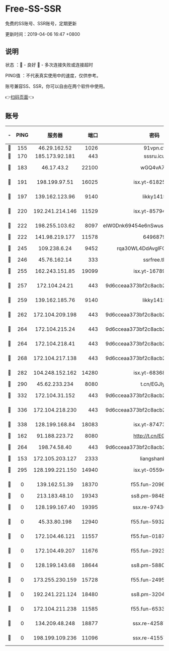 # Free-SS-SSR

免费的SS账号、SSR账号，定期更新

更新时间：2019-04-06 16:47 +0800

## 说明

状态     ：🙂 - 良好 🙁 - 多次连接失败或连接超时

PING值   ：不代表真实使用中的速度，仅供参考。

账号兼容SS、SSR，你可以自由在两个软件中使用。

👉[扫码页面](https://liesauer.github.io/Free-SS-SSR/)👈

## 账号

|-|PING|服务器|端口|密码|加密方式|区域|
|:----:|:----:|:-----:|-----:|:----:|:----:|:----:|
|🙂|155|46.29.162.52|1026|91vpn.cf|rc4-md5|RU|
|🙂|170|185.173.92.181|443|sssru.icu|rc4-md5|RU|
|🙂|183|46.17.43.2|22100|wGQ4vA7D|aes-256-gcm|RU|
|🙂|191|198.199.97.51|16025|isx.yt-61825753|aes-256-cfb|US|
|🙂|197|139.162.123.96|9140|likky1415|aes-256-cfb|JP|
|🙂|220|192.241.214.146|11529|isx.yt-85794226|aes-256-cfb|US|
|🙂|222|198.255.103.62|8097|eIW0Dnk69454e6nSwuspv9DmS201tQ0D|aes-256-cfb|US|
|🙂|222|141.98.219.177|11578|6496879|chacha20|US|
|🙂|245|109.238.6.24|9452|rqa30WL4DdAvgIFG6Fs3znzTa|aes-256-cfb|FR|
|🙂|246|45.76.162.14|333|ssrfree.tk|rc4|SG|
|🙂|255|162.243.151.85|19099|isx.yt-16789581|aes-256-cfb|US|
|🙂|257|172.104.24.21|443|9d6cceaa373bf2c8acb22e60b6a58be6|aes-256-cfb|US|
|🙂|259|139.162.185.76|9140|likky1415|aes-256-cfb|DE|
|🙂|262|172.104.209.198|443|9d6cceaa373bf2c8acb22e60b6a58be6|aes-256-cfb|US|
|🙂|264|172.104.215.24|443|9d6cceaa373bf2c8acb22e60b6a58be6|aes-256-cfb|US|
|🙂|264|172.104.218.41|443|9d6cceaa373bf2c8acb22e60b6a58be6|aes-256-cfb|US|
|🙂|268|172.104.217.138|443|9d6cceaa373bf2c8acb22e60b6a58be6|aes-256-cfb|US|
|🙂|282|104.248.152.162|14280|isx.yt-68368719|aes-256-cfb|SG|
|🙂|290|45.62.233.234|8080|t.cn/EGJIyrl|rc4-md5|CA|
|🙂|332|172.104.31.152|443|9d6cceaa373bf2c8acb22e60b6a58be6|aes-256-cfb|US|
|🙂|336|172.104.218.230|443|9d6cceaa373bf2c8acb22e60b6a58be6|aes-256-cfb|US|
|🙂|338|128.199.168.84|18083|isx.yt-87473888|aes-256-cfb|SG|
|🙂|162|91.188.223.72|8080|http://t.cn/EGJIyrl|rc4-md5|RU|
|🙂|264|198.74.58.40|443|9d6cceaa373bf2c8acb22e60b6a58be6|aes-256-cfb|US|
|🙁|153|172.105.203.127|2333|liangshanbo|chacha20|JP|
|🙁|295|128.199.221.150|14940|isx.yt-05594016|aes-256-cfb|SG|
|🙁|0|139.162.51.39|18370|f55.fun-20968647|aes-256-cfb|SG|
|🙁|0|213.183.48.10|19343|ss8.pm-98489424|rc4-md5|RU|
|🙁|0|128.199.167.40|19395|ssx.re-97436053|aes-256-cfb|SG|
|🙁|0|45.33.80.198|12940|f55.fun-59324256|aes-256-cfb|US|
|🙁|0|172.104.46.121|11557|f55.fun-01871509|aes-256-cfb|SG|
|🙁|0|172.104.49.207|11676|f55.fun-29234040|aes-256-cfb|SG|
|🙁|0|128.199.143.68|18644|ss8.pm-58805448|aes-256-cfb|SG|
|🙁|0|173.255.230.159|15728|f55.fun-24959941|aes-256-cfb|US|
|🙁|0|192.241.221.124|18480|ss8.pm-32044618|aes-256-cfb|US|
|🙁|0|172.104.211.238|11585|f55.fun-65338054|aes-256-cfb|US|
|🙁|0|134.209.48.248|18877|ssx.re-42587403|aes-256-cfb|US|
|🙁|0|198.199.109.236|11096|ssx.re-41557165|aes-256-cfb|US|
